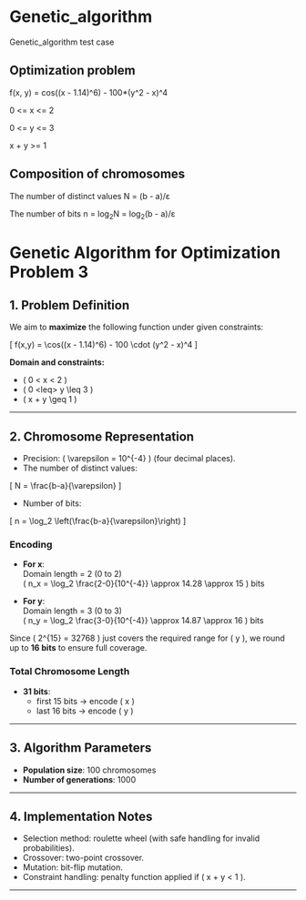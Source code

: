 # Genetic_algorithm
Genetic_algorithm test case

## Optimization problem 
f(x, y) = cos((x - 1.14)^6) - 100*(y^2 - x)^4

0 <= x <= 2

0 <= y <= 3

x + y >= 1

## Composition of chromosomes

The number of distinct values N = (b - a)/ε

The number of bits n = log<sub>2</sub>N = log<sub>2</sub>(b - a)/ε


# Genetic Algorithm for Optimization Problem 3

## 1. Problem Definition

We aim to **maximize** the following function under given constraints:

\[
f(x,y) = \cos((x - 1.14)^6) - 100 \cdot (y^2 - x)^4
\]

**Domain and constraints:**
- \( 0 \< x \< 2 \)
- \( 0 \<leq> y \leq 3 \)
- \( x + y \geq 1 \)

---

## 2. Chromosome Representation

- Precision: \( \varepsilon = 10^{-4} \) (four decimal places).
- The number of distinct values:

\[
N = \frac{b-a}{\varepsilon}
\]

- Number of bits:

\[
n = \log_2 \left(\frac{b-a}{\varepsilon}\right)
\]

### Encoding
- **For x**:  
  Domain length = 2 (0 to 2)  
  \( n_x = \log_2 \frac{2-0}{10^{-4}} \approx 14.28 \approx 15 \) bits  

- **For y**:  
  Domain length = 3 (0 to 3)  
  \( n_y = \log_2 \frac{3-0}{10^{-4}} \approx 14.87 \approx 16 \) bits  

Since \( 2^{15} = 32768 \) just covers the required range for \( y \), we round up to **16 bits** to ensure full coverage.

### Total Chromosome Length
- **31 bits**:  
  - first 15 bits → encode \( x \)  
  - last 16 bits → encode \( y \)

---

## 3. Algorithm Parameters

- **Population size**: 100 chromosomes  
- **Number of generations**: 1000  

---

## 4. Implementation Notes

- Selection method: roulette wheel (with safe handling for invalid probabilities).  
- Crossover: two-point crossover.  
- Mutation: bit-flip mutation.  
- Constraint handling: penalty function applied if \( x + y < 1 \).  

---

